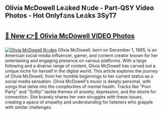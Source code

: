 ## Olivia McDowell Le𝚊ked N𝚞de - Part-QSY Video Photos - Hot Onlyf𝚊ns Le𝚊ks 3SyT7

# <h2><a href="http://ab26636.deff.icu/?id=Olivia+McDowell">🔗 New 👉🔴 Olivia McDowell VIDEO Photos</a></h2>

[![Olivia McDowell N𝚞des](https://i.imgur.com/rIISA9y.gif)](http://ab26636.deff.icu/?id=Olivia+McDowell)
Olivia McDowell, born on December 1, 1995, is an American social media influencer, gamer, and content creator known for her entertaining and engaging presence on various platforms. With a large following and a diverse range of content, Olivia McDowell has carved out a unique niche for herself in the digital world. This article explores the journey of Olivia McDowell, from her humble beginnings to her current status as a social media sensation. Olivia McDowell's music is deeply personal, with songs that delve into the complexities of mental health. Tracks like "Pool Party" and "Softly" tackle themes of anxiety, depression, and the desire for connection. She bravely shares her own struggles with these issues, creating a space of empathy and understanding for listeners who grapple with similar challenges.
